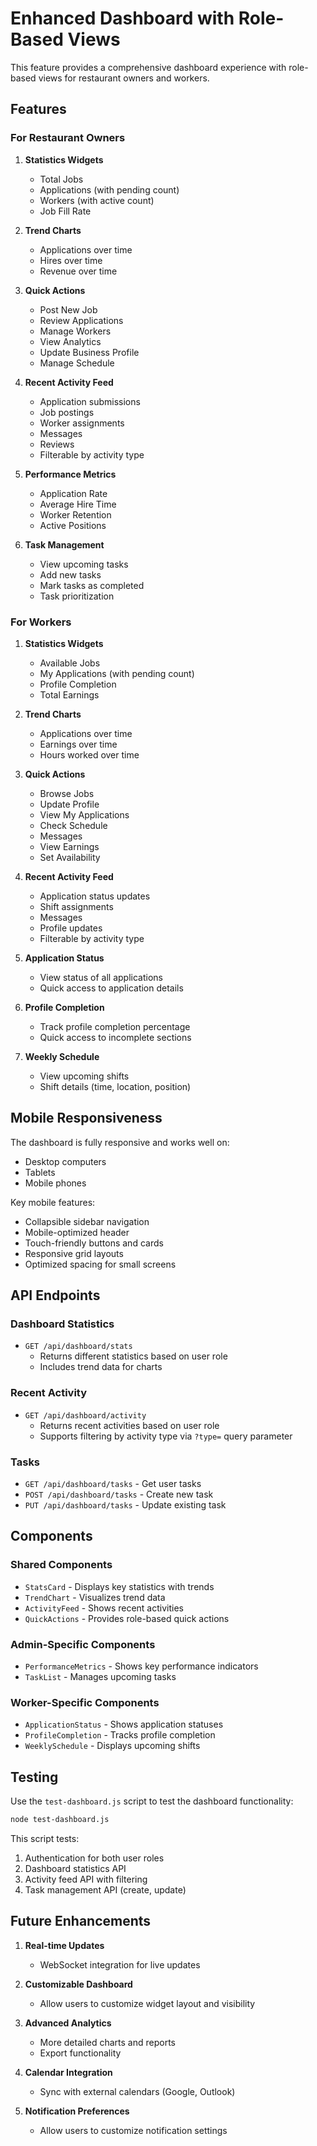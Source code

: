 # Enhanced Dashboard with Role-Based Views

This feature provides a comprehensive dashboard experience with role-based views for restaurant owners and workers.

## Features

### For Restaurant Owners

1. **Statistics Widgets**
   - Total Jobs
   - Applications (with pending count)
   - Workers (with active count)
   - Job Fill Rate

2. **Trend Charts**
   - Applications over time
   - Hires over time
   - Revenue over time

3. **Quick Actions**
   - Post New Job
   - Review Applications
   - Manage Workers
   - View Analytics
   - Update Business Profile
   - Manage Schedule

4. **Recent Activity Feed**
   - Application submissions
   - Job postings
   - Worker assignments
   - Messages
   - Reviews
   - Filterable by activity type

5. **Performance Metrics**
   - Application Rate
   - Average Hire Time
   - Worker Retention
   - Active Positions

6. **Task Management**
   - View upcoming tasks
   - Add new tasks
   - Mark tasks as completed
   - Task prioritization

### For Workers

1. **Statistics Widgets**
   - Available Jobs
   - My Applications (with pending count)
   - Profile Completion
   - Total Earnings

2. **Trend Charts**
   - Applications over time
   - Earnings over time
   - Hours worked over time

3. **Quick Actions**
   - Browse Jobs
   - Update Profile
   - View My Applications
   - Check Schedule
   - Messages
   - View Earnings
   - Set Availability

4. **Recent Activity Feed**
   - Application status updates
   - Shift assignments
   - Messages
   - Profile updates
   - Filterable by activity type

5. **Application Status**
   - View status of all applications
   - Quick access to application details

6. **Profile Completion**
   - Track profile completion percentage
   - Quick access to incomplete sections

7. **Weekly Schedule**
   - View upcoming shifts
   - Shift details (time, location, position)

## Mobile Responsiveness

The dashboard is fully responsive and works well on:
- Desktop computers
- Tablets
- Mobile phones

Key mobile features:
- Collapsible sidebar navigation
- Mobile-optimized header
- Touch-friendly buttons and cards
- Responsive grid layouts
- Optimized spacing for small screens

## API Endpoints

### Dashboard Statistics
- `GET /api/dashboard/stats`
  - Returns different statistics based on user role
  - Includes trend data for charts

### Recent Activity
- `GET /api/dashboard/activity`
  - Returns recent activities based on user role
  - Supports filtering by activity type via `?type=` query parameter

### Tasks
- `GET /api/dashboard/tasks` - Get user tasks
- `POST /api/dashboard/tasks` - Create new task
- `PUT /api/dashboard/tasks` - Update existing task

## Components

### Shared Components
- `StatsCard` - Displays key statistics with trends
- `TrendChart` - Visualizes trend data
- `ActivityFeed` - Shows recent activities
- `QuickActions` - Provides role-based quick actions

### Admin-Specific Components
- `PerformanceMetrics` - Shows key performance indicators
- `TaskList` - Manages upcoming tasks

### Worker-Specific Components
- `ApplicationStatus` - Shows application statuses
- `ProfileCompletion` - Tracks profile completion
- `WeeklySchedule` - Displays upcoming shifts

## Testing

Use the `test-dashboard.js` script to test the dashboard functionality:

```bash
node test-dashboard.js
```

This script tests:
1. Authentication for both user roles
2. Dashboard statistics API
3. Activity feed API with filtering
4. Task management API (create, update)

## Future Enhancements

1. **Real-time Updates**
   - WebSocket integration for live updates

2. **Customizable Dashboard**
   - Allow users to customize widget layout and visibility

3. **Advanced Analytics**
   - More detailed charts and reports
   - Export functionality

4. **Calendar Integration**
   - Sync with external calendars (Google, Outlook)

5. **Notification Preferences**
   - Allow users to customize notification settings
